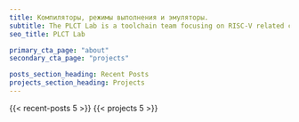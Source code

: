 ```yaml
---
title: Компиляторы, режимы выполнения и эмуляторы.
subtitle: The PLCT Lab is a toolchain team focusing on RISC-V related compilers, emulators, and language virtual machines. It is part of Intelligence Software Research Center (ISRC), which is part of Institute of Software, Chinese Academy of Sciences (ISCAS).
seo_title: PLCT Lab

primary_cta_page: "about"
secondary_cta_page: "projects"

posts_section_heading: Recent Posts
projects_section_heading: Projects
---
```


{{< recent-posts 5 >}}
{{< projects 5 >}}
